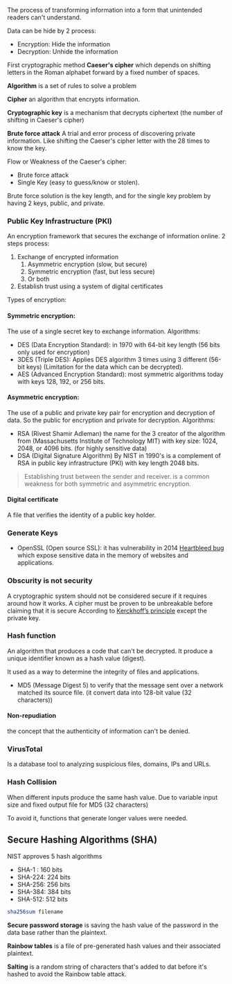 The process of transforming information into a form that unintended readers can't understand.

Data can be hide by 2 process:
- Encryption: Hide the information
- Decryption: Unhide the information

First cryptographic method **Caeser's cipher** which depends on shifting letters in the Roman alphabet forward by a fixed number of spaces.

**Algorithm** is a set of rules to solve a problem

**Cipher** an algorithm that encrypts information.

**Cryptographic key** is a mechanism that decrypts ciphertext (the number of shifting in Caeser's cipher)

**Brute force attack**
A trial and error process of discovering private information.
Like shifting the Caeser's cipher letter with the 28 times to know the key.

Flow or Weakness of the Caeser's cipher:
- Brute force attack
- Single Key (easy to guess/know or stolen).

Brute force solution is the key length, 
and for the single key problem by having 2 keys, public, and private.

### Public Key Infrastructure (PKI)
An encryption framework that secures the exchange of information online.
2 steps process:
1. Exchange of encrypted information
	1. Asymmetric encryption (slow, but secure)
	2. Symmetric encryption (fast, but less secure)
	3. Or both
2. Establish trust using a system of digital certificates


Types of encryption:
#### Symmetric encryption:
The use of a single secret key to exchange information.
Algorithms:
- DES (Data Encryption Standard): in 1970 with 64-bit key length (56 bits only used for encryption)
- 3DES (Triple DES): Applies DES algorithm 3 times using 3 different (56-bit keys) (Limitation for the data which can be decrypted).
- AES (Advanced Encryption Standard): most symmetric algorithms today with keys 128, 192, or 256 bits.

#### Asymmetric encryption:
The use of a public and private key pair for encryption and decryption of data.
So the public for encryption and private for decryption.
Algorithms:
- RSA (Rivest Shamir Adleman) the name for the 3 creator of the algorithm from (Massachusetts Institute of Technology MIT) with key size: 1024, 2048, or 4096 bits. (for highly sensitive data)
- DSA (Digital Signature Algorithm) By NIST in 1990's is a complement of RSA in public key infrastructure (PKI) with key length 2048 bits.


> Establishing trust between the sender and receiver. is a common weakness for both symmetric and asymmetric encryption. 

#### Digital certificate
A file that verifies the identity of a public key holder.

### Generate Keys
- OpenSSL (Open source SSL): it has vulnerability in 2014  [Heartbleed bug](https://en.wikipedia.org/wiki/Heartbleed) which expose sensitive data in the memory of websites and applications.

### Obscurity is not security
A cryptographic system should not be considered secure if it requires around how it works.
A cipher must be proven to be unbreakable before claiming that it is secure According to [Kerckhoff’s principle](https://en.wikipedia.org/wiki/Kerckhoffs%27s_principle) except the private key.


### Hash function
An algorithm that produces a code that can't be decrypted.
It produce a unique identifier known as a hash value (digest).

It used as a way to determine the integrity of files and applications.
- MD5 (Message Digest 5) to verify that the message sent over a network matched its source file. (it convert data into 128-bit value (32 characters))

#### Non-repudiation
the concept that the authenticity of information can't be denied.

### VirusTotal
Is a database tool to analyzing suspicious files, domains, IPs and URLs.


### Hash Collision
When different inputs produce the same hash value.
Due to variable input size and fixed output file for MD5 (32 characters)

To avoid it, functions that generate longer values were needed.

## Secure Hashing Algorithms (SHA)
NIST approves 5 hash algorithms
- SHA-1 : 160 bits
- SHA-224: 224 bits
- SHA-256: 256 bits
- SHA-384: 384 bits
- SHA-512: 512 bits

``` bash
sha256sum filename
```

**Secure password storage** is saving the hash value of the password in the data base rather than the plaintext.

**Rainbow tables** is a file of pre-generated hash values and their associated plaintext.

**Salting** is a random string of characters that's added to dat before it's hashed to avoid the Rainbow table attack.